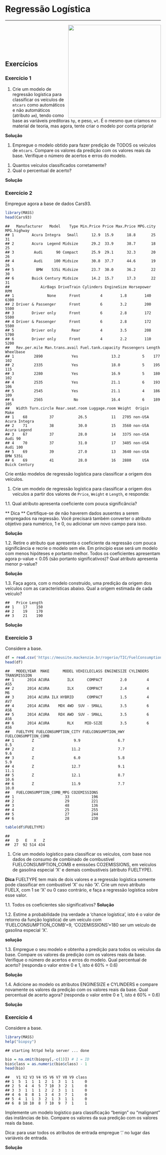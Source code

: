 Regressão Logística
===================

------------------------------------------------------------------------

<img src="http://meusite.mackenzie.br/rogerio/mackenzie_logo/UPM.2_horizontal_vermelho.jpg"  width=300, align="right">
<br> <br> <br> <br> <br>

Exercícios
----------

### Exercício 1

1.  Crie um modelo de regressão logística para classificar os veículos
    de `mtcars` como automáticos e não automáticos (atributo `am`),
    tendo como base as variáveis preditoras `hp`, e peso, `wt`. É o
    mesmo que criamos no material de teoria, mas agora, tente criar o
    modelo por conta própria!

**Solução**

1.  Empregue o modelo obtido para fazer predição de TODOS os veículos de
    `mtcars`. Compare os valores da predição com os valores reais da
    base. Verifique o número de acertos e erros do modelo.

<!-- -->

1.  Quantos veículos classificados corretamente?
2.  Qual o percentual de acerto?

**Solução**

### Exercício 2

Empregue agora a base de dados Cars93.

``` r
library(MASS)
head(Cars93)
```

    ##   Manufacturer   Model    Type Min.Price Price Max.Price MPG.city MPG.highway
    ## 1        Acura Integra   Small      12.9  15.9      18.8       25          31
    ## 2        Acura  Legend Midsize      29.2  33.9      38.7       18          25
    ## 3         Audi      90 Compact      25.9  29.1      32.3       20          26
    ## 4         Audi     100 Midsize      30.8  37.7      44.6       19          26
    ## 5          BMW    535i Midsize      23.7  30.0      36.2       22          30
    ## 6        Buick Century Midsize      14.2  15.7      17.3       22          31
    ##              AirBags DriveTrain Cylinders EngineSize Horsepower  RPM
    ## 1               None      Front         4        1.8        140 6300
    ## 2 Driver & Passenger      Front         6        3.2        200 5500
    ## 3        Driver only      Front         6        2.8        172 5500
    ## 4 Driver & Passenger      Front         6        2.8        172 5500
    ## 5        Driver only       Rear         4        3.5        208 5700
    ## 6        Driver only      Front         4        2.2        110 5200
    ##   Rev.per.mile Man.trans.avail Fuel.tank.capacity Passengers Length Wheelbase
    ## 1         2890             Yes               13.2          5    177       102
    ## 2         2335             Yes               18.0          5    195       115
    ## 3         2280             Yes               16.9          5    180       102
    ## 4         2535             Yes               21.1          6    193       106
    ## 5         2545             Yes               21.1          4    186       109
    ## 6         2565              No               16.4          6    189       105
    ##   Width Turn.circle Rear.seat.room Luggage.room Weight  Origin          Make
    ## 1    68          37           26.5           11   2705 non-USA Acura Integra
    ## 2    71          38           30.0           15   3560 non-USA  Acura Legend
    ## 3    67          37           28.0           14   3375 non-USA       Audi 90
    ## 4    70          37           31.0           17   3405 non-USA      Audi 100
    ## 5    69          39           27.0           13   3640 non-USA      BMW 535i
    ## 6    69          41           28.0           16   2880     USA Buick Century

Crie então modelos de regressão logística para classificar a origem dos
veículos.

1.  Crie um modelo de regressão logística para classificar a origem dos
    veículos a partir dos valores de `Price`, `Weight` e `Length`, e
    responda:

1.1. Qual atributo apresenta coeficiente com pouca significância?

\*\* Dica \*\* Certifique-se de não haverem dados ausentes a serem
empregados na regressão. Você precisará também converter o atributo
objetivo para numérico, 1 e 0, ou adicionar um novo campo para isso.

**Solução**

1.2. Retire o atributo que apresenta o coeficiente da regressão com
pouca significância e recrie o modelo sem ele. Em princípio esse será um
modelo com menos hipóteses e portanto melhor. Todos os coeficientes
apresentam agora p-value \< 0.05 (são portanto significativos)? Qual
atributo apresenta menor p-value?

**Solução**

1.3. Faça agora, com o modelo construído, uma predição da origem dos
veículos com as características abaixo. Qual a origem estimada de cada
veículo?

    ##   Price Length
    ## 1    17    150
    ## 2    19    170
    ## 3    21    190

**Solução**

### Exercício 3

Considere a base.

``` r
df = read.csv('https://meusite.mackenzie.br/rogerio/TIC/FuelConsumptionCo2.csv',header=T)
head(df)
```

    ##   MODELYEAR  MAKE      MODEL VEHICLECLASS ENGINESIZE CYLINDERS TRANSMISSION
    ## 1      2014 ACURA        ILX      COMPACT        2.0         4          AS5
    ## 2      2014 ACURA        ILX      COMPACT        2.4         4           M6
    ## 3      2014 ACURA ILX HYBRID      COMPACT        1.5         4          AV7
    ## 4      2014 ACURA    MDX 4WD  SUV - SMALL        3.5         6          AS6
    ## 5      2014 ACURA    RDX AWD  SUV - SMALL        3.5         6          AS6
    ## 6      2014 ACURA        RLX     MID-SIZE        3.5         6          AS6
    ##   FUELTYPE FUELCONSUMPTION_CITY FUELCONSUMPTION_HWY FUELCONSUMPTION_COMB
    ## 1        Z                  9.9                 6.7                  8.5
    ## 2        Z                 11.2                 7.7                  9.6
    ## 3        Z                  6.0                 5.8                  5.9
    ## 4        Z                 12.7                 9.1                 11.1
    ## 5        Z                 12.1                 8.7                 10.6
    ## 6        Z                 11.9                 7.7                 10.0
    ##   FUELCONSUMPTION_COMB_MPG CO2EMISSIONS
    ## 1                       33          196
    ## 2                       29          221
    ## 3                       48          136
    ## 4                       25          255
    ## 5                       27          244
    ## 6                       28          230

``` r
table(df$FUELTYPE)
```

    ## 
    ##   D   E   X   Z 
    ##  27  92 514 434

1.  Crie um modelo logístico para classificar os veículos, com base nos
    dados de consumo de combinado de combustível FUELCONSUMPTION\_COMB e
    emissões CO2EMISSIONS, em veículos de gasolina especial ‘X’ e demais
    combustíveis (atributo FUELTYPE).

**Dica** FUELTYPE tem mais de dois valores e a regressão logística
somente pode classificar em combustível ‘X’ ou não ‘X’. Crie um novo
atributo FUELX, com 1 se ‘X’ ou 0 caso contrário, e faça a regressão
logística sobre esse valor.

1.1. Todos os coeficientes são significativos? **Solução**

1.2. Estime a probabilidade (na verdade a ‘chance logística’, isto é o
valor de retorno da função logística) de um veículo com
‘FUELCONSUMPTION\_COMB’=9, ‘CO2EMISSIONS’=180 ser um veículo de gasolina
especial ‘X’.

**solução**

1.3. Empregue o seu modelo e obtenha a predição para todos os veículos
da base. Compare os valores da predição com os valores reais da base.
Verifique o número de acertos e erros do modelo. Qual percentual de
acerto? (responda o valor entre 0 e 1, isto é 60% = 0.6)

**Solução**

1.4. Adicione ao modelo os atributos ENGINESIZE e CYLINDERS e compare
novamente os valores da predição com os valores reais da base. Qual
percentual de acerto agora? (responda o valor entre 0 e 1, isto é 60% =
0.6)

**Solução**

### Exercício 4

Considere a base.

``` r
library(MASS)
help("biopsy")
```

    ## starting httpd help server ... done

``` r
bio = na.omit(biopsy[,-c(1)]) # 1 = ID
bio$class = as.numeric(bio$class) - 1 
head(bio)
```

    ##   V1 V2 V3 V4 V5 V6 V7 V8 V9 class
    ## 1  5  1  1  1  2  1  3  1  1     0
    ## 2  5  4  4  5  7 10  3  2  1     0
    ## 3  3  1  1  1  2  2  3  1  1     0
    ## 4  6  8  8  1  3  4  3  7  1     0
    ## 5  4  1  1  3  2  1  3  1  1     0
    ## 6  8 10 10  8  7 10  9  7  1     1

Implemente um modelo logístico para classificação “benign” ou
“malignant” das instâncias de bio. Compare os valores da sua predição
com os valores reais da base.

Dica: para usar todos os atributos de entrada empregue ‘.’ no lugar das
variáveis de entrada.

**Solução**
